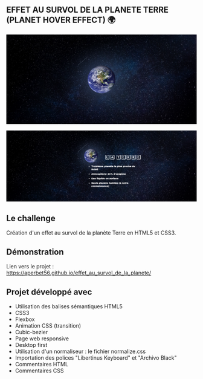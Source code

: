 ## EFFET AU SURVOL DE LA PLANETE TERRE (PLANET HOVER EFFECT) 🌍

![Design preview for the project](./img/banner.png)

![Design preview for the project](./img/banner-1.png)

## Le challenge

Création d'un effet au survol de la planète Terre en HTML5 et CSS3.

## Démonstration

Lien vers le projet : https://aperbet56.github.io/effet_au_survol_de_la_planete/

## Projet développé avec

- Utilisation des balises sémantiques HTML5
- CSS3
- Flexbox
- Animation CSS (transition)
- Cubic-bezier
- Page web responsive
- Desktop first
- Utilisation d'un normaliseur : le fichier normalize.css
- Importation des polices "Libertinus Keyboard" et "Archivo Black"
- Commentaires HTML
- Commentaires CSS
